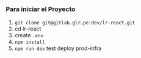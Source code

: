 ### Para iniciar el Proyecto
1. ``git clone git@gitlab.glr.pe:dev/lr-react.git``
2. cd lr-react
3. create `.env`
4. ``npm install``
5. ``npm run dev``
test deploy prod-infra
